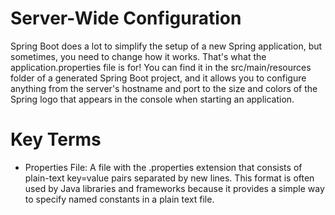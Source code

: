 # Server-Wide Configuration

Spring Boot does a lot to simplify the setup of a new Spring application, but sometimes, you need to change how it works. 
That's what the application.properties file is for! You can find it in the src/main/resources folder of a generated Spring 
Boot project, and it allows you to configure anything from the server's hostname and port to the size and colors of the Spring 
logo that appears in the console when starting an application.

# Key Terms
* Properties File: A file with the .properties extension that consists of plain-text key=value pairs separated by new lines. 
This format is often used by Java libraries and frameworks because it provides a simple way to specify named constants in a plain text file.
